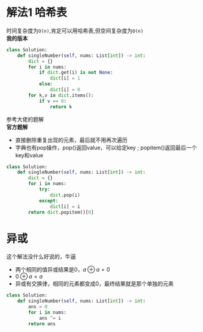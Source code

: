 # 解法1 哈希表
时间复杂度为`O(n)`,肯定可以用哈希表,但空间复杂度为`O(n)`  
**我的版本**
```Python
class Solution:
    def singleNumber(self, nums: List[int]) -> int:
        dict = {}
        for i in nums:
            if dict.get(i) is not None:
                dict[i] = 1
            else:
                dict[i] = 0
        for k,v in dict.items():
            if v == 0:
                return k
```
参考大佬的题解  
**官方题解**
* 直接删除重复出现的元素，最后就不用再次遍历
* 字典也有pop操作，pop()返回value，可以给定key ; popitem()返回最后一个key和value
```Python
class Solution:
    def singleNumber(self, nums: List[int]) -> int:
        dict = {}
        for i in nums:
            try:
                dict.pop(i)
            except:
                dict[i] = i
        return dict.popitem()[0]
```


# 异或
这个解法没什么好说的，牛逼
* 两个相同的值异或结果是0，$a\oplus a = 0$
* $0 \oplus a = a$
* 异或有交换律，相同的元素都变成0，最终结果就是那个单独的元素
```Python
class Solution:
    def singleNumber(self, nums: List[int]) -> int:
        ans = 0
        for i in nums:
            ans ^= i
        return ans
```